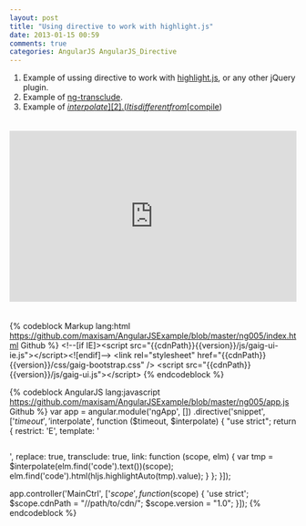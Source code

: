```yaml
---
layout: post
title: "Using directive to work with highlight.js"
date: 2013-01-15 00:59
comments: true
categories: AngularJS AngularJS_Directive
---
```


1. Example of ussing directive to work with [highlight.js][0], or any other jQuery plugin.
2. Example of [ng-transclude][1].
3. Example of [$interpolate][2]. (It is different from [$compile][3])

<iframe style="margin:20px 0; width: 100%; height: 300px" src="http://embed.plnkr.co/3rtp1v" frameborder="0" allowfullscreen="allowfullscreen"></iframe>

{% codeblock Markup lang:html https://github.com/maxisam/AngularJSExample/blob/master/ng005/index.html Github %} 
<snippet>&lt;!--[if IE]&gt;&lt;script src="{{cdnPath}}{{version}}/js/gaig-ui-ie.js"&gt;&lt;/script&gt;&lt;![endif]--&gt;
    &lt;link rel="stylesheet" href="{{cdnPath}}{{version}}/css/gaig-bootstrap.css" /&gt;
    &lt;script src="{{cdnPath}}{{version}}/js/gaig-ui.js"&gt;&lt;/script&gt;</snippet>
{% endcodeblock %}

{% codeblock AngularJS lang:javascript https://github.com/maxisam/AngularJSExample/blob/master/ng005/app.js Github %} 
var app = angular.module('ngApp', [])
    .directive('snippet', ['$timeout', '$interpolate', function ($timeout, $interpolate) {
        "use strict";
        return {
            restrict: 'E',
            template: '<pre><code ng-transclude></code></pre>',
            replace: true,
            transclude: true,
            link: function (scope, elm) {
                var tmp = $interpolate(elm.find('code').text())(scope);
                elm.find('code').html(hljs.highlightAuto(tmp).value);
            }
        };
    }]);

app.controller('MainCtrl', ['$scope', function ($scope) {
    'use strict';
    $scope.cdnPath = "//path/to/cdn/";
    $scope.version = "1.0";
}]);
{% endcodeblock %}


[0]:http://softwaremaniacs.org/soft/highlight/en/
[1]:http://docs.angularjs.org/api/ng.directive:ngTransclude
[2]:http://docs.angularjs.org/api/ng.$interpolate
[3]:http://docs.angularjs.org/api/ng.$compile
